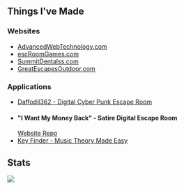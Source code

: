 <!--
**jonathonmcclen/jonathonmcclen** is a ✨ _special_ ✨ repository because its `README.md` (this file) appears on your GitHub profile.

Here are some ideas to get you started:

- 🔭 I’m currently working on ...
- 🌱 I’m currently learning ...
- 👯 I’m looking to collaborate on ...
- 🤔 I’m looking for help with ...
- 💬 Ask me about ...
- 📫 How to reach me: ...
- 😄 Pronouns: ...
- ⚡ Fun fact: ...
-->

<h2>Things I've Made</h2>

<h3>Websites</h3>  
<ul>
  <li>
    <a href="https://AdvancedWebTechnology.com" target="_blank">
      AdvancedWebTechnology.com
    </a> 
  </li>
  <li>
    <a href="https://escRoomGames.com" target="_blank">
      escRoomGames.com
    </a>
  </li>
  <li>
    <a href="https://GreatEscapesOutdoor.com" target="_blank">
      SummitDentalss.com
    </a> 
  </li>
  <li>
    <a href="https://GreatEscapesOutdoor.com" target="_blank">
      GreatEscapesOutdoor.com
    </a> 
  </li>
</ul>

<h3>Applications</h3>

<ul> 
  <li>
    <a href="https://GreatEscapesOutdoor.com" target="_blank">
      Daffodil362 - Digital Cyber Punk Escape Room
    </a> 
  </li>
  <li>
    <h4>"I Want My Money Back" - Satire Digital Escape Room</h4>
    <a href="https://GreatEscapesOutdoor.com" target="_blank">
     Website
    </a> 
    <a href="https://GreatEscapesOutdoor.com" target="_blank">
     Repo
    </a> 
  </li>
  <li>
    <a href="https://GreatEscapesOutdoor.com" target="_blank">
      Key Finder - Music Theory Made Easy
    </a> 
  </li>
</ul>




<h2>Stats</h2>
<img align="left" src="https://github-readme-stats.vercel.app/api?username=jonathonmcclen&count_private=true&theme=radical" />


